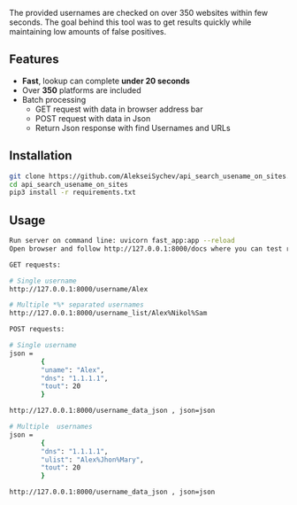 
 The provided usernames are checked on over 350 websites within few seconds. The goal behind this tool was to get results quickly while maintaining low amounts of false positives.

## Features

* **Fast**, lookup can complete **under 20 seconds**
* Over **350** platforms are included
* Batch processing
    * GET request with data in browser address bar
    * POST request with data in Json
    * Return Json response with find Usernames and URLs

## Installation

```bash
git clone https://github.com/AlekseiSychev/api_search_usename_on_sites.git
cd api_search_usename_on_sites
pip3 install -r requirements.txt
```

## Usage

```bash
Run server on command line: uvicorn fast_app:app --reload
Open browser and follow http://127.0.0.1:8000/docs where you can test requests 

GET requests:

# Single username
http://127.0.0.1:8000/username/Alex

# Multiple *%* separated usernames
http://127.0.0.1:8000/username_list/Alex%Nikol%Sam

POST requests:

# Single username
json =
        {
        "uname": "Alex",
        "dns": "1.1.1.1",
        "tout": 20
        }

http://127.0.0.1:8000/username_data_json , json=json

# Multiple  usernames
json =
        {
        "dns": "1.1.1.1",
        "ulist": "Alex%Jhon%Mary",
        "tout": 20
        }

http://127.0.0.1:8000/username_data_json , json=json